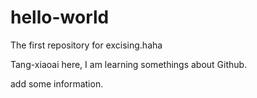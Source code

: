 # hello-world
The first repository for excising.haha

Tang-xiaoai here, I am learning somethings about Github.

add some information.
